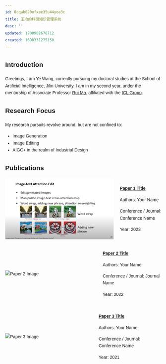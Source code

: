 ```yaml
---
id: 0cqab020ofxee35u44yoa3c
title: 王冶的科研知识管理系统
desc: ''
updated: 1700902678712
created: 1698331275150
---
```




## Introduction
Greetings, I am Ye Wang, currently pursuing my doctoral studies at the School of Artificial Intelligence, Jilin University. I am in my second year, under the mentorship of Associate Professor [Rui Ma](https://ruim-jlu.github.io/), affiliated with the [ICL Group](https://ruim-jlu.github.io/team/).


## Research Focus
My research pursuits revolve around, but are not confined to:
- Image Generation
- Image Editing
- AIGC+ in the realm of Industrial Design


## Publications
<!DOCTYPE html>
<html lang="en">
<head>
  <meta charset="UTF-8">
  <title>Publications</title>
  <style>
    /* CSS样式 */
    body {
      font-family: Arial, sans-serif;
      line-height: 1.6;
    }
    .publication {
      display: flex;
      align-items: center;
      margin-bottom: 20px;
    }
    .publication img {
      width: 350px; /* 调整图片宽度 */
      margin-right: 20px;
    }
    .publication .title {
      font-weight: bold;
    }
  </style>
</head>
<body>

  <div class="publication">
    <img src="assets/images/5385ba9106a71dbaaf8982ebfa187a101f4e32b31156573a1d72dd2f055527d8.png" alt="Paper 1 Image">
    <div>
      <p class="title"><a href="link_to_paper1">Paper 1 Title</a></p>
      <p>Authors: Your Name</p>
      <p>Conference / Journal: Conference Name</p>
      <p>Year: 2023</p>
    </div>
  </div>

  <div class="publication">
    <img src="image_link_2" alt="Paper 2 Image">
    <div>
      <p class="title"><a href="link_to_paper2">Paper 2 Title</a></p>
      <p>Authors: Your Name</p>
      <p>Conference / Journal: Journal Name</p>
      <p>Year: 2022</p>
    </div>
  </div>

  <div class="publication">
    <img src="image_link_3" alt="Paper 3 Image">
    <div>
      <p class="title"><a href="link_to_paper3">Paper 3 Title</a></p>
      <p>Authors: Your Name</p>
      <p>Conference / Journal: Conference Name</p>
      <p>Year: 2021</p>
    </div>
  </div>
</body>
</html>
